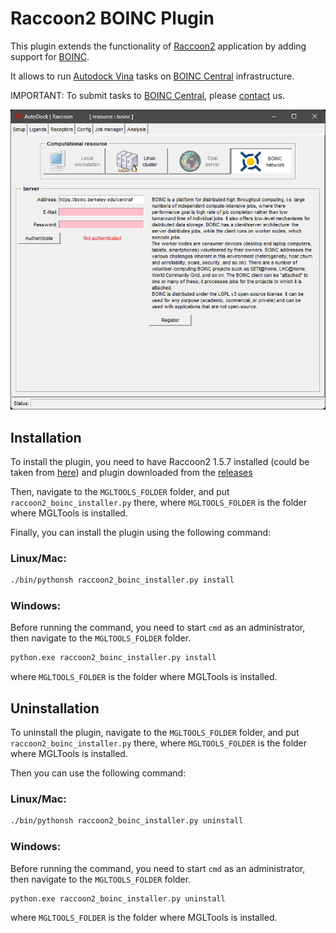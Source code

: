 # Raccoon2 BOINC Plugin

This plugin extends the functionality of [Raccoon2](https://autodock.scripps.edu/resources/raccoon2/) application by adding support for [BOINC](https://boinc.berkeley.edu/).

It allows to run [Autodock Vina](https://vina.scripps.edu/) tasks on [BOINC Central](https://boinc.berkeley.edu/central/) infrastructure.

IMPORTANT: To submit tasks to [BOINC Central](https://boinc.berkeley.edu/central/), please [contact](https://boinc.berkeley.edu/central/apply.php) us.

![Raccoon2 BOINC Plugin](plugin.png)

## Installation

To install the plugin, you need to have Raccoon2 1.5.7 installed (could be taken from [here](https://ccsb.scripps.edu/mgltools/downloads/)) and plugin downloaded from the [releases](https://github.com/BOINC/Raccoon2_BOINC_Plugin/releases/tag/v1.0.2)

Then, navigate to the `MGLTOOLS_FOLDER` folder, and put `raccoon2_boinc_installer.py` there,
where `MGLTOOLS_FOLDER` is the folder where MGLTools is installed.

Finally, you can install the plugin using the following command:

### Linux/Mac:

```bash
./bin/pythonsh raccoon2_boinc_installer.py install
```

### Windows:
Before running the command, you need to start `cmd` as an administrator, then navigate to the `MGLTOOLS_FOLDER` folder.

```bash
python.exe raccoon2_boinc_installer.py install
```

where `MGLTOOLS_FOLDER` is the folder where MGLTools is installed.

## Uninstallation

To uninstall the plugin, navigate to the `MGLTOOLS_FOLDER` folder, and put `raccoon2_boinc_installer.py` there,
where `MGLTOOLS_FOLDER` is the folder where MGLTools is installed.

Then you can use the following command:

### Linux/Mac:

```bash
./bin/pythonsh raccoon2_boinc_installer.py uninstall
```

### Windows:
Before running the command, you need to start `cmd` as an administrator, then navigate to the `MGLTOOLS_FOLDER` folder.

```bash
python.exe raccoon2_boinc_installer.py uninstall
```

where `MGLTOOLS_FOLDER` is the folder where MGLTools is installed.
